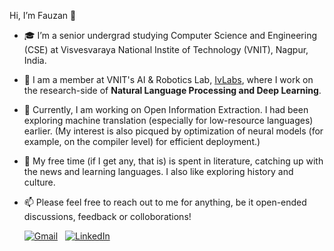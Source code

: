 Hi, I’m Fauzan 👋
- 🎓 I’m a senior undergrad studying Computer Science and Engineering (CSE) at Visvesvaraya National Instite of Technology (VNIT), Nagpur, India. 
- 🌱 I am a member at VNIT's AI & Robotics Lab, [IvLabs](https://www.ivlabs.in/), where I work on the research-side of **Natural Language Processing and Deep Learning**.
- 📝 Currently, I am working on Open Information Extraction. I had been exploring machine translation (especially for low-resource languages) earlier. (My interest is also picqued by optimization of neural models (for example, on the compiler level) for efficient deployment.)
- 📖 My free time (if I get any, that is) is spent in literature, catching up with the news and learning languages. I also like exploring history and culture.
- 📫 Please feel free to reach out to me for anything, be it open-ended discussions, feedback or colloborations!

     [![Gmail](https://img.shields.io/badge/Gmail-red?style=for-the-badge&logo=gmail&logoColor=white)](mailto:fauzanfarooqui7@gmail.com)  &nbsp;
     [![LinkedIn](https://img.shields.io/badge/LinkedIn-blue?style=for-the-badge&logo=Linkedin&logoColor=white)](https://www.linkedin.com/in/fauzan-farooqui/)
       

<!---
FauzanFarooqui/FauzanFarooqui is a ✨ special ✨ repository because its `README.md` (this file) appears on your GitHub profile.
You can click the Preview link to take a look at your changes.
--->
